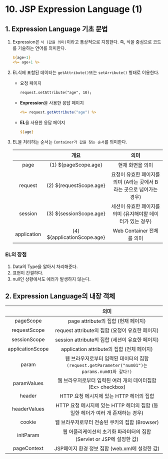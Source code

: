 # 10. JSP Expression Language (1)
## 1. Expression Language 기초 문법
1. Expression은 `식 (값을 의미)`이라고 통상적으로 지칭한다. 즉, 식을 중심으로 코드를 기술하는 언어를 의미한다.
    ```JSP
    ${age+1}
    <%= age+1 %>
    ```
2. EL식에 표함된 데이터는 `getAttribute()`또는 `setArribute()` 형태로 이용한다.
    - 요청 페이지
        ```JSP
        request.setAttribute("age", 10);
        ```
    - **Expression**을 사용한 응답 페이지
        ```JSP
        <%= request.getAttribute("age") %>
        ```
    - **EL**을 사용한 응답 페이지
        ```JSP
        ${age}
        ```
3. EL을 처리하는 순서는 `Container가 값을 찾는 순서`를 의미한다.

    |       |  개요  |  의미  |
    | :---: | :---: | :---: | 
    | page    | (1) ${pageScope.age} | 현재 화면을 의미 |
    | request | (2) ${requestScope.age} | 요청이 유효한 페이지를 의미 (A라는 곳에서 B라는 곳으로 넘어가는 경우) |
    | session | (3) ${sessionScope.age} | 세션이 유효한 페이지를 의미 (유지해야할 데이터가 있는 경우) |
    | application | (4) ${applicationScope.age} | Web Container 전체를 의미 |

### EL의 장점
1. Data의 Type을 알아서 처리해준다. 
2. 표현이 간결하다.
3. null인 상황에서도 에러가 발생하지 않는다.

## 2. Expression Language의 내장 객체
|                  |  의미 |
| :--------------: | :---: |
| pageScope        | page attribute의 집합 (현재 페이지)|
| requestScope     | request attribute의 집합 (요청이 유효한 페이지) |
| sessionScope     | session attribute의 집합 (세션이 유효한 페이지) |
| applicationScope | application attribute의 집합 (전체 페이지) |
| param            | 웹 브라우저로부터 입력된 데이터의 집합 `(request.getParameter("num01")는 params.num01와 같다!)` |
| paramValues      | 웹 브라우저로부터 입력된 여러 개의 데이터집합 (Ex> checkbox) |
| header           | HTTP 요청 메시지에 있는 HTTP 헤더의 집합 |
| headerValues     | HTTP 요청 메시지에 있는 HTTP 헤더의 집합 (동일한 헤더가 여러 개 존재하는 경우) |
| cookie           | 웹 브라우저로부터 전송된 쿠키의 집합 (Browser) |
| initParam        | 웹 어플리케이션의 초기화 파라미터의 집합 (Servlet or JSP에 설정한 값) |
| pageContext      | JSP페이지 환경 정보 집합 (web.xml에 설정한 값) |